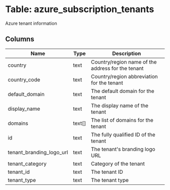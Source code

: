 
# Table: azure_subscription_tenants
Azure tenant information
## Columns
| Name        | Type           | Description  |
| ------------- | ------------- | -----  |
|country|text|Country/region name of the address for the tenant|
|country_code|text|Country/region abbreviation for the tenant|
|default_domain|text|The default domain for the tenant|
|display_name|text|The display name of the tenant|
|domains|text[]|The list of domains for the tenant|
|id|text|The fully qualified ID of the tenant|
|tenant_branding_logo_url|text|The tenant's branding logo URL|
|tenant_category|text|Category of the tenant|
|tenant_id|text|The tenant ID|
|tenant_type|text|The tenant type|
